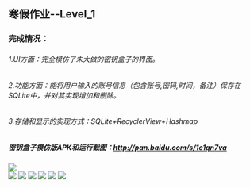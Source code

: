 

##                                          寒假作业--Level_1  
###  完成情况：  
  
######          1.UI方面：完全模仿了朱大做的密钥盒子的界面。  
          
######          2.功能方面：能将用户输入的账号信息（包含账号,密码,时间，备注）保存在SQLite中，并对其实现增加和删除。  
          
######          3.存储和显示的实现方式：SQLite+RecyclerView+Hashmap  
        
        
        
          
          
#####         密钥盒子模仿版APK和运行截图：http://pan.baidu.com/s/1c1qn7va  
  
    
      
![](http://i.imgur.com/gYqMn2h.jpg)      
![](http://i.imgur.com/I50RgEM.jpg)
![](http://i.imgur.com/dpgYA1D.jpg)
![](http://i.imgur.com/TOSIsAD.jpg)
![](http://i.imgur.com/3FCahCN.jpg)
![](http://i.imgur.com/R6DXioM.jpg)
![](http://i.imgur.com/O5AHEfF.jpg)
